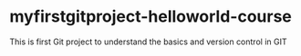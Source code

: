 # myfirstgitproject-helloworld-course
This is first Git project to understand the basics and version control in GIT

